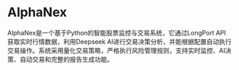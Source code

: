 # AlphaNex
AlphaNex是一个基于Python的智能股票监控与交易系统，它通过LongPort API获取实时行情数据，利用Deepseek AI进行交易决策分析，并能根据配置自动执行交易操作。系统采用量化交易策略，严格执行风险管理规则，支持实时监控、AI决策、自动交易和完整的报告生成功能。
